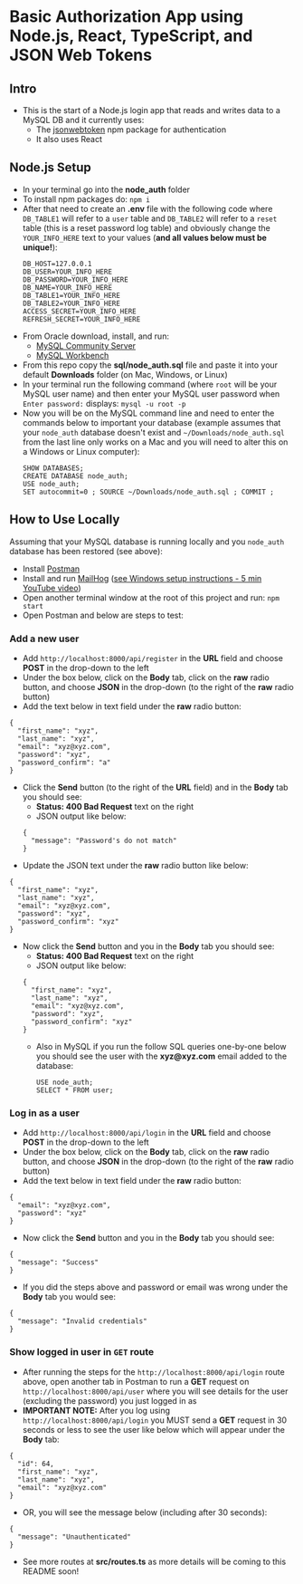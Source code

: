 # Basic Authorization App using Node.js, React, TypeScript, and JSON Web Tokens

## Intro

- This is the start of a Node.js login app that reads and writes data to a MySQL DB and it currently uses:
  - The [jsonwebtoken](https://www.npmjs.com/package/jsonwebtoken) npm package for authentication
  - It also uses React

## Node.js Setup

- In your terminal go into the **node_auth** folder
- To install npm packages do:
  `npm i`
- After that need to create an **.env** file with the following code where `DB_TABLE1` will refer to a `user` table and `DB_TABLE2` will refer to a `reset` table (this is a reset password log table) and obviously change the `YOUR_INFO_HERE` text to your values (**and all values below must be unique!**):
  ```
  DB_HOST=127.0.0.1
  DB_USER=YOUR_INFO_HERE
  DB_PASSWORD=YOUR_INFO_HERE
  DB_NAME=YOUR_INFO_HERE
  DB_TABLE1=YOUR_INFO_HERE
  DB_TABLE2=YOUR_INFO_HERE
  ACCESS_SECRET=YOUR_INFO_HERE
  REFRESH_SECRET=YOUR_INFO_HERE
  ```
- From Oracle download, install, and run:
  - [MySQL Community Server](https://dev.mysql.com/downloads/mysql/)
  - [MySQL Workbench](https://www.mysql.com/products/workbench/)
- From this repo copy the **sql/node_auth.sql** file and paste it into your default **Downloads** folder (on Mac, Windows, or Linux)
- In your terminal run the following command (where `root` will be your MySQL user name) and then enter your MySQL user password when `Enter password:` displays:
  `mysql -u root -p`
- Now you will be on the MySQL command line and need to enter the commands below to important your database (example assumes that your `node_auth` database doesn't exist and `~/Downloads/node_auth.sql` from the last line only works on a Mac and you will need to alter this on a Windows or Linux computer):
  ```
  SHOW DATABASES;
  CREATE DATABASE node_auth;
  USE node_auth;
  SET autocommit=0 ; SOURCE ~/Downloads/node_auth.sql ; COMMIT ;
  ```

## How to Use Locally

Assuming that your MySQL database is running locally and you `node_auth` database has been restored (see above):

- Install [Postman](https://www.postman.com/downloads/)
- Install and run [MailHog](https://github.com/mailhog/MailHog) ([see Windows setup instructions - 5 min YouTube video](https://www.youtube.com/watch?v=Vv-T-XK5WjI))
- Open another terminal window at the root of this project and run:
  `npm start`
- Open Postman and below are steps to test:

### Add a new user

- Add `http://localhost:8000/api/register` in the **URL** field and choose **POST** in the drop-down to the left
- Under the box below, click on the **Body** tab, click on the **raw** radio button, and choose **JSON** in the drop-down (to the right of the **raw** radio button)
- Add the text below in text field under the **raw** radio button:

```
{
  "first_name": "xyz",
  "last_name": "xyz",
  "email": "xyz@xyz.com",
  "password": "xyz",
  "password_confirm": "a"
}
```

- Click the **Send** button (to the right of the **URL** field) and in the **Body** tab you should see:
  - **Status: 400 Bad Request** text on the right
  - JSON output like below:
  ```
  {
    "message": "Password's do not match"
  }
  ```
- Update the JSON text under the **raw** radio button like below:

```
{
  "first_name": "xyz",
  "last_name": "xyz",
  "email": "xyz@xyz.com",
  "password": "xyz",
  "password_confirm": "xyz"
}
```

- Now click the **Send** button and you in the **Body** tab you should see:
  - **Status: 400 Bad Request** text on the right
  - JSON output like below:
  ```
  {
    "first_name": "xyz",
    "last_name": "xyz",
    "email": "xyz@xyz.com",
    "password": "xyz",
    "password_confirm": "xyz"
  }
  ```
  - Also in MySQL if you run the follow SQL queries one-by-one below you should see the user with the __xyz@xyz.com__ email added to the database:
    ```
    USE node_auth;
    SELECT * FROM user;
    ```

### Log in as a user

- Add `http://localhost:8000/api/login` in the **URL** field and choose **POST** in the drop-down to the left
- Under the box below, click on the **Body** tab, click on the **raw** radio button, and choose **JSON** in the drop-down (to the right of the **raw** radio button)
- Add the text below in text field under the **raw** radio button:

```
{
  "email": "xyz@xyz.com",
  "password": "xyz"
}
```

- Now click the **Send** button and you in the **Body** tab you should see:

```
{
  "message": "Success"
}
```

- If you did the steps above and password or email was wrong under the **Body** tab you would see:

```
{
  "message": "Invalid credentials"
}
```

### Show logged in user in `GET` route

- After running the steps for the `http://localhost:8000/api/login` route above, open another tab in Postman to run a **GET** request on `http://localhost:8000/api/user` where you will see details for the user (excluding the password) you just logged in as
- **IMPORTANT NOTE:** After you log using `http://localhost:8000/api/login` you MUST send a **GET** request in 30 seconds or less to see the user like below which will appear under the **Body** tab:

```
{
  "id": 64,
  "first_name": "xyz",
  "last_name": "xyz",
  "email": "xyz@xyz.com"
}
```

- OR, you will see the message below (including after 30 seconds):

```
{
  "message": "Unauthenticated"
}
```

- See more routes at **src/routes.ts** as more details will be coming to this README soon!

